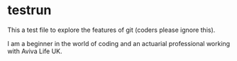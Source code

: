 # testrun
This a test file to explore the features of git (coders please ignore this).

I am a beginner in the world of coding and an actuarial professional working with Aviva Life UK.
